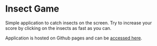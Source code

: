 # Insect Game

Simple application to catch insects on the screen. Try to increase your score by clicking on the insects as fast as you can.

Application is hosted on Github pages and can be [accessed here](https://sensino-seb.github.io/insect-game/).
